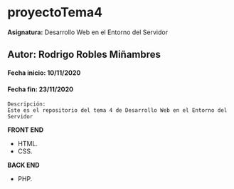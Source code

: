 # proyectoTema4
**Asignatura:** Desarrollo Web en el Entorno del Servidor

## Autor: Rodrigo Robles Miñambres

#### Fecha inicio: 10/11/2020
#### Fecha fin: 23/11/2020

```
Descripción: 
Este es el repositorio del tema 4 de Desarrollo Web en el Entorno del Servidor
```

**FRONT END**
- HTML.
- CSS.

**BACK END**
- PHP.
